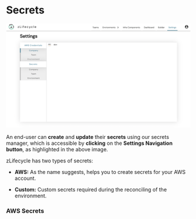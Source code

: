 # Secrets

![secrets](assets/images/secrets.png "Secrets")

An end-user can **create** and **update** their **secrets** using our secrets manager, which is accessible by **clicking** on the **Settings Navigation button**, as highlighted in the above image.

zLifecycle has two types of secrets:
* **AWS:** As the name suggests, helps you to create secrets for your AWS account.
   
* **Custom:** Custom secrets required during the reconciling of the environment.

### AWS Secrets
